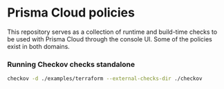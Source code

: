 # Prisma Cloud policies
This repository serves as a collection of runtime and build-time checks to be used
with Prisma Cloud through the console UI. Some of the policies exist in both domains.

### Running Checkov checks standalone
```bash
checkov -d ./examples/terraform --external-checks-dir ./checkov
```


